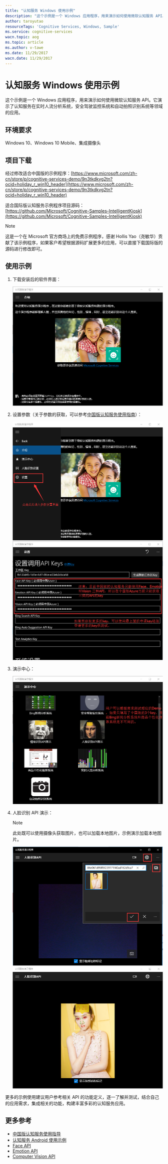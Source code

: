 ```yaml
---
title: "认知服务 Windows 使用示例"
description: "这个示例是一个 Windows 应用程序，用来演示如何使用微软认知服务 API。"
author: taroyutao
resourceTags: 'Cognitive Services, Windows, Sample'
ms.service: cognitive-services
wacn.topic: aog
ms.topic: article
ms.author: v-tawe
ms.date: 11/29/2017
wacn.date: 11/29/2017
---
```


# 认知服务 Windows 使用示例

这个示例是一个 Windows 应用程序，用来演示如何使用微软认知服务 API。它演示了认知服务在实时人流分析系统，安全驾驶监控系统和自动拍照识别系统等领域的应用。

## 环境要求

Windows 10、Windows 10 Mobile、集成摄像头

## 项目下载

经过修改适合中国版的示例程序：[https://www.microsoft.com/zh-cn/store/p/cognitive-services-demo/9n3tkdkvg2tn?ocid=holiday_r_win10_header](https://www.microsoft.com/zh-cn/store/p/cognitive-services-demo/9n3tkdkvg2tn?ocid=holiday_r_win10_header)

适合国际版认知服务示例程序项目源码：[https://github.com/Microsoft/Cognitive-Samples-IntelligentKiosk](https://github.com/Microsoft/Cognitive-Samples-IntelligentKiosk)

> [!NOTE]
> 这是一个在 Microsoft 官方商场上的免费示例程序，感谢 Hollis Yao（尧敏华）贡献了该示例程序，如果客户希望根据源码扩展更多的应用，可以直接下载国际版的源码进行修改即可。

## 使用示例

1. 下载安装后的软件界面：

    ![01.png](media/aog-cognitive-services-windows-sample/01.png)

2. 设置参数（关于参数的获取，可以参考[中国版认知服务使用指南](https://docs.azure.cn/zh-cn/articles/intelligence-analytics/aog-cognitive-services-guidance)）：

    ![02.png](media/aog-cognitive-services-windows-sample/02.png)
    ![03.png](media/aog-cognitive-services-windows-sample/03.png)

3. 演示中心：

    ![04.png](media/aog-cognitive-services-windows-sample/04.png)

4. 人脸识别 API 演示：

    > [!NOTE]
    > 此处既可以使用摄像头获取图片，也可以加载本地图片，示例演示加载本地图片。

    ![05.png](media/aog-cognitive-services-windows-sample/05.png)
    ![06.png](media/aog-cognitive-services-windows-sample/06.png)

更多的示例使用建议用户参考相关 API 的功能定义，逐一了解并测试，结合自己的应用需求，集成相关的功能，构建丰富多彩的认知服务应用。

## 更多参考

* [中国版认知服务使用指导](https://docs.azure.cn/zh-cn/articles/cognitive-services/aog-cognitive-services-guidance)
* [认知服务 Android 使用示例](https://docs.azure.cn/zh-cn/articles/azure-operations-guide/cognitive-services/aog-cognitive-services-android-sample)
* [Face API](https://dev.cognitive.azure.cn/docs/services/563879b61984550e40cbbe8d/operations/563879b61984550f30395236)
* [Emotion API](https://dev.cognitive.azure.cn/docs/services/5639d931ca73072154c1ce89/operations/563b31ea778daf121cc3a5fa)
* [Computer Vision API](https://dev.cognitive.azure.cn/docs/services/56f91f2d778daf23d8ec6739/operations/56f91f2e778daf14a499e1fa)